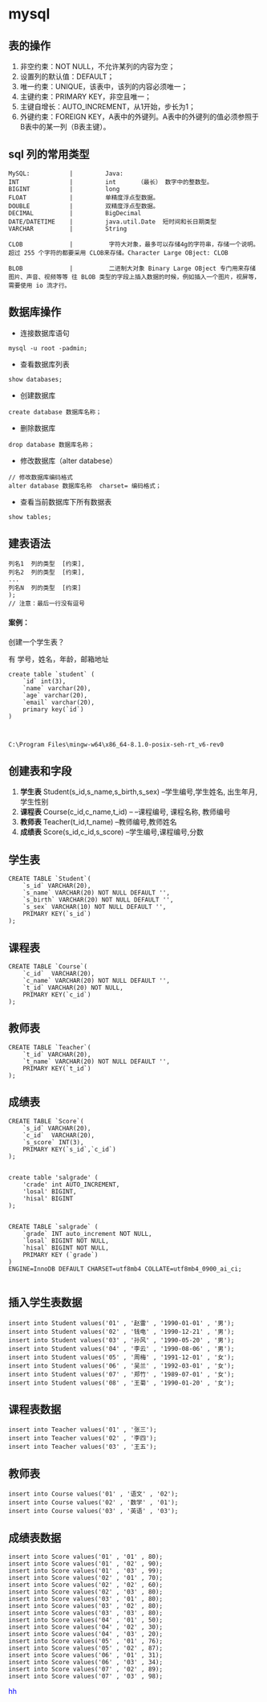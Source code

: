 # mysql

## 表的操作

1. 非空约束：NOT NULL，不允许某列的内容为空；
2.  设置列的默认值：DEFAULT；
3.  唯一约束：UNIQUE，该表中，该列的内容必须唯一；
4. 主键约束：PRIMARY KEY，非空且唯一；
5. 主键自增长：AUTO_INCREMENT，从1开始，步长为1；
6. 外键约束：FOREIGN KEY，A表中的外键列。A表中的外键列的值必须参照于B表中的某一列（B表主键）。

## sql 列的常用类型

```mysql
MySQL:           |         Java:	
INT              |         int		（最长） 数字中的整数型。
BIGINT           |         long		
FLOAT			 |		   单精度浮点型数据。
DOUBLE			 |		   双精度浮点型数据。
DECIMAL          |         BigDecimal
DATE/DATETIME    |         java.util.Date  短时间和长日期类型
VARCHAR          |         String

CLOB			 |			字符大对象，最多可以存储4g的字符串，存储一个说明。超过 255 个字符的都要采用 CLOB来存储。Character Large OBject: CLOB	

BLOB			 |			二进制大对象 Binary Large OBject 专门用来存储图片、声音、视频等等 往 BLOB 类型的字段上插入数据的时候，例如插入一个图片，视屏等，需要使用 io 流才行。
```

## 数据库操作

- 连接数据库语句

```mysql
mysql -u root -padmin;
```

- 查看数据库列表

```mysql
show databases;
```

- 创建数据库

```mysql
create database 数据库名称；
```

- 删除数据库

```mysql
drop database 数据库名称；
```

- 修改数据库（alter databese）

```mysql
// 修改数据库编码格式
alter database 数据库名称  charset= 编码格式；
```

- 查看当前数据库下所有数据表

```mysql
show tables;
```

## 建表语法

```
列名1  列的类型  [约束],
列名2  列的类型  [约束],
...
列名N  列的类型  [约束]
);
// 注意：最后一行没有逗号
```

#### 案例：

创建一个学生表？

有 学号，姓名，年龄，邮箱地址

```mysql
create table `student` (
    `id` int(3),
    `name` varchar(20),
    `age` varchar(20),
    `email` varchar(20),
    primary key(`id`)
)



C:\Program Files\mingw-w64\x86_64-8.1.0-posix-seh-rt_v6-rev0
```



## 创建表和字段

1. **学生表**
   Student(s_id,s_name,s_birth,s_sex) –学生编号,学生姓名, 出生年月,学生性别
2. **课程表**
   Course(c_id,c_name,t_id) – –课程编号, 课程名称, 教师编号
3. **教师表**
   Teacher(t_id,t_name) –教师编号,教师姓名
4. **成绩表**
   Score(s_id,c_id,s_score) –学生编号,课程编号,分数

## 学生表

```mysql
CREATE TABLE `Student`(
    `s_id` VARCHAR(20),
    `s_name` VARCHAR(20) NOT NULL DEFAULT '',
    `s_birth` VARCHAR(20) NOT NULL DEFAULT '',
    `s_sex` VARCHAR(10) NOT NULL DEFAULT '',
    PRIMARY KEY(`s_id`)
);
```

## 课程表

```mysql
CREATE TABLE `Course`(
    `c_id`  VARCHAR(20),
    `c_name` VARCHAR(20) NOT NULL DEFAULT '',
    `t_id` VARCHAR(20) NOT NULL,
    PRIMARY KEY(`c_id`)
);
```

## 教师表

```mysql
CREATE TABLE `Teacher`(
    `t_id` VARCHAR(20),
    `t_name` VARCHAR(20) NOT NULL DEFAULT '',
    PRIMARY KEY(`t_id`)
);
```

## 成绩表

```mysql
CREATE TABLE `Score`(
    `s_id` VARCHAR(20),
    `c_id`  VARCHAR(20),
    `s_score` INT(3),
    PRIMARY KEY(`s_id`,`c_id`)
);


create table 'salgrade' (
    'crade' int AUTO_INCREMENT,
    'losal' BIGINT,
    'hisal' BIGINT
);


CREATE TABLE `salgrade` (
	`grade` INT auto_increment NOT NULL,
	`losal` BIGINT NOT NULL,
	`hisal` BIGINT NOT NULL,
    PRIMARY KEY (`grade`)
)
ENGINE=InnoDB DEFAULT CHARSET=utf8mb4 COLLATE=utf8mb4_0900_ai_ci;


```

## 插入学生表数据

```mysql
insert into Student values('01' , '赵雷' , '1990-01-01' , '男');
insert into Student values('02' , '钱电' , '1990-12-21' , '男');
insert into Student values('03' , '孙风' , '1990-05-20' , '男');
insert into Student values('04' , '李云' , '1990-08-06' , '男');
insert into Student values('05' , '周梅' , '1991-12-01' , '女');
insert into Student values('06' , '吴兰' , '1992-03-01' , '女');
insert into Student values('07' , '郑竹' , '1989-07-01' , '女');
insert into Student values('08' , '王菊' , '1990-01-20' , '女');
```

## 课程表数据

```mysql
insert into Teacher values('01' , '张三');
insert into Teacher values('02' , '李四');
insert into Teacher values('03' , '王五');
```

## 教师表

```mysql
insert into Course values('01' , '语文' , '02');
insert into Course values('02' , '数学' , '01');
insert into Course values('03' , '英语' , '03');
```



## 成绩表数据

```MySQL
insert into Score values('01' , '01' , 80);
insert into Score values('01' , '02' , 90);
insert into Score values('01' , '03' , 99);
insert into Score values('02' , '01' , 70);
insert into Score values('02' , '02' , 60);
insert into Score values('02' , '03' , 80);
insert into Score values('03' , '01' , 80);
insert into Score values('03' , '02' , 80);
insert into Score values('03' , '03' , 80);
insert into Score values('04' , '01' , 50);
insert into Score values('04' , '02' , 30);
insert into Score values('04' , '03' , 20);
insert into Score values('05' , '01' , 76);
insert into Score values('05' , '02' , 87);
insert into Score values('06' , '01' , 31);
insert into Score values('06' , '03' , 34);
insert into Score values('07' , '02' , 89);
insert into Score values('07' , '03' , 98);
```

<font color="blue">hh</font>

